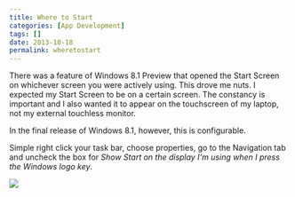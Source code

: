 ```yaml
---
title: Where to Start
categories: [App Development]
tags: []
date: 2013-10-18
permalink: wheretostart
---
```


There was a feature of Windows 8.1 Preview that opened the Start Screen on whichever screen you were actively using. This drove me nuts. I expected my Start Screen to be on a certain screen. The constancy is important and I also wanted it to appear on the touchscreen of my laptop, not my external touchless monitor.

In the final release of Windows 8.1, however, this is configurable.

Simple right click your task bar, choose properties, go to the Navigation tab and uncheck the box for _Show Start on the display I&#39;m using when I press the Windows logo key_.

![](/files/start_01.png)